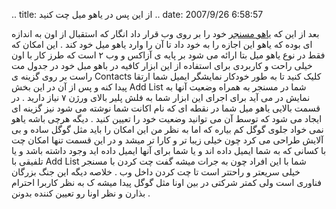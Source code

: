 .. title: از این پس در یاهو میل چت کنید .. date: 2007/9/26 6:58:57

بعد از این که [یاهو مسنجر](http://webmessenger.yahoo.com/) خود را بر روی
وب قرار داد انگار که استقبال از اون به اندازه ای بوده که یاهو این اجازه
را به خود داد تا آن را وارد یاهو میل خود کند . این امکان که فقط در نوع
یاهو میل بتا ارائه می شود بر پایه ی آزاکس و وب ۲ است که طرز کار با اون
خیلی راحت و کاربردی برای استفاده از این ابزار کافیه در باهو مبل خود در
جدول مت راست بر روی گزینه ی Contacts کلیک کنید تا به طور خودکار نمایشگر
ایمیل شما ارتقا پیدا کنه و پس از آن در این بخش Add List شما در مسنجر به
همراه وضعیت آنها به نمایش در می آید برای اجرای این ابزار شما به فلش پلیر
بالای ورژن ۷ نیاز دارید . در قسمت بالایی یاهو میل شما در نقطه ای که نام
اکانت شما نوشته می شود نیز گزینه ای ایجاد می شود که توسط آن می توانید
وضعیت خود را تعیین کنید . دیگه هرچی باشه یاهو نمی خواد جلوی گوگل کم
بیاره که اما به نظر من این امکان را باید مثل گوگل ساده و بی آلایش طراحی
می کرد چون خیلی زیبا تر و کارا تر میشد و در این قسمت تنها امکان چت با
کسانی که به شما ایمیل داده اند و یا شما برای آنها ایمیل داده اید وجود
داشته باشد و یا تلفیقی با Add List شما با این افراد چون به جرات میشه گفت
چت کردن با مسنجر خیلی سریعتر و راحتتر است تا چت کردن داخل وب . خلاصه
دیگه این جنگ بزرگان فناوری است ولی کمتر شرکتی در بین اونا مثل گوگل پیدا
میشه ک به نظر کاربرا احترام بذارن و نظر اونا رو تعیین کننده بدونن .
